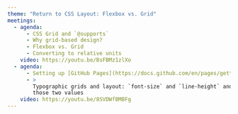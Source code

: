 ```yaml
---
theme: "Return to CSS Layout: Flexbox vs. Grid"
meetings:
  - agenda:
      - CSS Grid and `@supports`
      - Why grid-based design?
      - Flexbox vs. Grid
      - Converting to relative units
    video: https://youtu.be/BsFBMz1zlXo
  - agenda:
      - Setting up [GitHub Pages](https://docs.github.com/en/pages/getting-started-with-github-pages/about-github-pages)
      - >
        Typographic grids and layout: `font-size` and `line-height` and how everything comes back to
        those two values
    video: https://youtu.be/8SVDWfBMBFg
---
```


